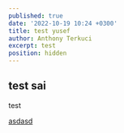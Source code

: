 ```yaml
---
published: true
date: '2022-10-19 10:24 +0300'
title: test yusef
author: Anthony Terkuci
excerpt: test
position: hidden
---
```

## test sai

test

[asdasd](https://www.eddymens.com/blog/how-to-make-a-markdown-link-open-in-another-tab)<base target="_blank">
